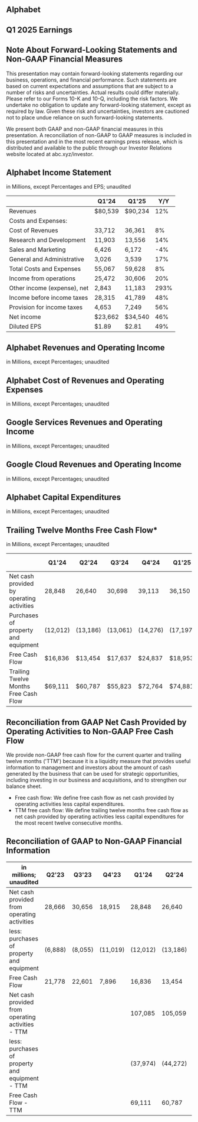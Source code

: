 ## Alphabet

## Q1 2025 Earnings

## Note About Forward-Looking Statements and Non-GAAP Financial Measures

This  presentation  may  contain  forward-looking  statements  regarding  our  business,  operations,  and financial  performance.  Such  statements  are  based  on  current  expectations  and  assumptions  that  are subject to a number of risks and uncertainties. Actual results could differ materially. Please refer to our Forms 10-K and 10-Q, including the risk factors. We undertake no obligation to update any forward-looking statement, except as required by law. Given these risk and uncertainties, investors are cautioned not to place undue reliance on such forward-looking statements.

We  present  both  GAAP  and  non-GAAP  financial  measures  in  this  presentation.  A  reconciliation  of non-GAAP  to  GAAP  measures  is  included  in  this  presentation  and  in  the  most  recent  earnings  press release, which is distributed and available to the public through our Investor Relations website located at abc.xyz/investor.

## Alphabet Income Statement

in Millions, except Percentages and EPS; unaudited

|                             | Q1'24   | Q1'25   | Y/Y   |
|-----------------------------|---------|---------|-------|
| Revenues                    | $80,539 | $90,234 | 12%   |
| Costs and Expenses:         |         |         |       |
| Cost of Revenues            | 33,712  | 36,361  | 8%    |
| Research and Development    | 11,903  | 13,556  | 14%   |
| Sales and Marketing         | 6,426   | 6,172   | -4%   |
| General and Administrative  | 3,026   | 3,539   | 17%   |
| Total Costs and Expenses    | 55,067  | 59,628  | 8%    |
| Income from operations      | 25,472  | 30,606  | 20%   |
| Other income (expense), net | 2,843   | 11,183  | 293%  |
| Income before income taxes  | 28,315  | 41,789  | 48%   |
| Provision for income taxes  | 4,653   | 7,249   | 56%   |
| Net income                  | $23,662 | $34,540 | 46%   |
| Diluted EPS                 | $1.89   | $2.81   | 49%   |

## Alphabet Revenues and Operating Income

in Millions, except Percentages; unaudited

<!-- image -->

<!-- image -->

## Alphabet Cost of Revenues and Operating Expenses

in Millions, except Percentages; unaudited

<!-- image -->

<!-- image -->

## Google Services Revenues and Operating Income

in Millions, except Percentages; unaudited

<!-- image -->

<!-- image -->

## Google Cloud Revenues and Operating Income

in Millions, except Percentages; unaudited

<!-- image -->

<!-- image -->

## Alphabet Capital Expenditures

in Millions, except Percentages; unaudited

<!-- image -->

## Trailing Twelve Months Free Cash Flow*

in Millions, except Percentages; unaudited

|                                           | Q1'24    | Q2'24    | Q3'24    | Q4'24    | Q1'25    | Q1'25 Y/Y   |
|-------------------------------------------|----------|----------|----------|----------|----------|-------------|
| Net cash provided by operating activities | 28,848   | 26,640   | 30,698   | 39,113   | 36,150   | 25%         |
| Purchases of property and equipment       | (12,012) | (13,186) | (13,061) | (14,276) | (17,197) | 43%         |
| Free Cash Flow                            | $16,836  | $13,454  | $17,637  | $24,837  | $18,953  | 13%         |
| Trailing Twelve Months Free Cash Flow     | $69,111  | $60,787  | $55,823  | $72,764  | $74,881  | 8%          |

## Reconciliation from GAAP Net Cash Provided by Operating Activities to Non-GAAP Free Cash Flow

We provide non-GAAP free cash flow for the current quarter and trailing twelve months ('TTM') because it is a liquidity measure that provides useful information to management and investors about the amount of cash generated by the business that can be used for strategic opportunities, including investing in our business and acquisitions, and to strengthen our balance sheet.

- Free cash flow: We define free cash flow as net cash provided by operating activities less capital expenditures.
- TTM free cash flow: We define trailing twelve months free cash flow as net cash provided by operating activities less capital expenditures for the most recent twelve consecutive months.

## Reconciliation of GAAP to Non-GAAP Financial Information

| in millions; unaudited                            | Q2'23   | Q3'23   | Q4'23    | Q1'24    | Q2'24    | Q3'24    | Q4'24    | Q1'25    |
|---------------------------------------------------|---------|---------|----------|----------|----------|----------|----------|----------|
| Net cash provided from operating activities       | 28,666  | 30,656  | 18,915   | 28,848   | 26,640   | 30,698   | 39,113   | 36,150   |
| less: purchases of property and equipment         | (6,888) | (8,055) | (11,019) | (12,012) | (13,186) | (13,061) | (14,276) | (17,197) |
| Free Cash Flow                                    | 21,778  | 22,601  | 7,896    | 16,836   | 13,454   | 17,637   | 24,837   | 18,953   |
| Net cash provided from operating activities - TTM |         |         |          | 107,085  | 105,059  | 105,101  | 125,299  | 132,601  |
| less: purchases of property and equipment - TTM   |         |         |          | (37,974) | (44,272) | (49,278) | (52,535) | (57,720) |
| Free Cash Flow - TTM                              |         |         |          | 69,111   | 60,787   | 55,823   | 72,764   | 74,881   |